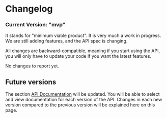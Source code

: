 # Changelog

### Current Version: "mvp"

It stands for "minimum viable product". It is very much a work in progress. We are still adding features, and the API spec is changing.

All changes are backward-compatible, meaning if you start using the API, you will only have to update your code if you want the latest features.

No changes to report yet.

## Future versions

The section [API Documentation](../documentation/) will be updated. You will be able to select and view documentation for each version of the API. Changes in each new version compared to the previous version will be explained here on this page.





